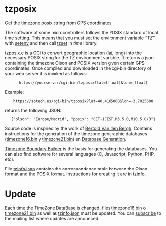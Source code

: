 # tzposix
Get the timezone posix string from GPS coordinates

The software of some microcontrollers follows the POSIX standard of local time setting. This means that you must set the environment variable *“TZ”* with [setenv](http://man7.org/linux/man-pages/man3/setenv.3.html) and then call [tzset](http://man7.org/linux/man-pages/man3/tzset.3.html) in *time* library.  

[tzposix.c](./tzposix.c) is a CGI to convert geographic location (lat, long) into the necessary POSIX string for the TZ environment variable. It returns a json containing the timezone Olson and POSIX version given certain GPS coordinates. Once compiled and downloaded in the cgi-bin directory of your web server it is invoked as follows:  
<center>

    https://yourserver/cgi-bin/tzposix?lat=[float]&lon=[float]

</center>
Example:  
<center>

    https://sotech.es/cgi-bin/tzposix?lat=40.4165000&lon=-3.7025600

</center>

returns the following JSON:
<center>

    {"olson": "Europe/Madrid", "posix": "CET-1CEST,M3.5.0,M10.5.0/3"}

</center>

Source code is inspired by the work of [Bertold Van den Bergh](https://github.com/BertoldVdb/ZoneDetect).  Contains instructions for the generation of the timezone geographic databases ([timezone16.bin](./timezone16.bin) y [timezone21.bin](./timezone21.bin)) en [Database Generation](https://github.com/BertoldVdb/ZoneDetect/database).

[Timezone Boundary Builder](https://github.com/evansiroky/timezone-boundary-builder) is the basis for generating the databases. You can also find software for several languages (C, Javascript, Python, PHP, etc).

File [tzinfo.json](./tzinfo.json)  contains the correspondence table between the Olson format and the POSIX format. Instructions for creating it are in [tzinfo](https://github.com/pgurenko/tzinfo).
# Update
Each time the [TimeZone DataBase](https://www.iana.org/time-zones) is changed, files [timezone16.bin](./timezone16.bin) o [timezone21.bin](./timezone21.bin) as well as [tzinfo.json](./tzinfo.json) must be updated.
You can [subscribe](http://mm.icann.org/mailman/listinfo/tz-announce) to the mailing list where updates are announced.


